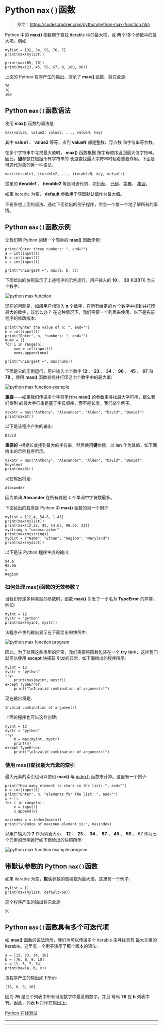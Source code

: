 # Python `max()`函数

> 原文：<https://codescracker.com/python/python-max-function.htm>

Python 中的 **max()** 函数用于查找 iterable 中的最大项，或 两个/多个参数中的最大项。例如:

```
mylist = [32, 34, 56, 76, 7]
print(max(mylist))

print(max(65, 76))
print(max(23, 45, 56, 67, 8, 100, 98))
```

上面的 Python 程序产生的输出，演示了 **max()** 函数，将完全是:

```
76
76
100
```

## Python `max()`函数语法

使用 **max()** 函数的语法是:

```
max(value1, value2, value3, ..., valueN, key)
```

其中 **value1** 、 **value2** 等等，直到 **valueN** 都是整数、浮点数 和字符串等参数。

在多个字符串中寻找最大值时， **max()** 函数根据 按字母顺序返回最大值字符串。因此，**键**参数在根据所有字符串的 长度查找最大字符串时起着重要作用。下面是可迭代对象的另一种语法。

```
max(iterable1, iterable2, ..., iterableN, key, default)
```

这里的 **iterable1** 、 **iterable2** 等是可迭代的，如[列表](/python/python-lists.htm)、 [元组](/python/python-tuples.htm)、[字典](/python/python-dictionary.htm)、 [集合](/python/python-set.htm)。

如果 iterable 为空， **default** 参数用于获取默认值作为最大值。

不要多想上面的语法。通过下面给出的例子程序，你会一个接一个地了解所有的事情。

## Python `max()`函数示例

让我们用 Python 创建一个简单的 **max()** 函数示例:

```
print("Enter three numbers: ", end="")
a = int(input())
b = int(input())
c = int(input())

print("\nLargest =", max(a, b, c))
```

下面给出的快照显示了上述程序的示例运行，用户输入的 **10** 、 **30** 和**20**T6 为三个数字:

![python max function](img/20b082b51bd0a888bdacf2e6017c6f6f.png)

现在的问题是，如果用户想输入 **n** 个数字，在所有给定的 **n** 个数字中找到并打印最大的数字，该怎么办？
在这种情况下，我们需要一个列表来使用。以下是先前程序的修改版本:

```
print("Enter the value of n: ", end="")
n = int(input())
print("Enter", n, "numbers: ", end="")
nums = []
for i in range(n):
    num = int(input())
    nums.append(num)

print("\nLargest =", max(nums))
```

下面是它的示例运行，用户输入七个数字 **12** 、 **23** 、 **34** 、 **98** 、 **45** 、 **67** 和 **78** ，使用 **max()** 函数查找并打印这七个数字中的最大值:

![python max function example](img/df182e66aee04a3ff6e579cd52145fdb.png)

**重要**——如果我们传递多个字符串作为 **max()** 的参数来寻找最大字符串，那么我们得到 的最大字符串是基于字母顺序，而不是长度。我们举个例子。

```
maxStr = max("Anthony", "Alexander", "Alden", "David", "Daniel")
print(maxStr)
```

以下是该程序产生的输出:

```
David
```

**重要的** -根据长度找到最大的字符串，然后使用**键**参数，以 **len** 作为其值，如下面给出的示例程序所示。

```
maxStr = max("Anthony", "Alexander", "Alden", "David", "Daniel", key=len)
print(maxStr)
```

现在输出将是:

```
Alexander
```

因为单词 **Alexander** 在所有其他 4 个单词中字符数最多。

下面给出的程序是 Python 中 **max()** 函数的另一个例子:

```
mylist = [12.4, 54.6, 1.43]
print(max(mylist))
print(max(12.32, 43, 54.65, 98.56, 32))
mystring = "codescracker"
print(max(mystring))
mydict = {"Name": "Ethan", "Region": "Maryland"}
print(max(mydict))
```

以下是该 Python 程序生成的输出:

```
54.6
98.56
s
Region
```

### 如何处理 max()函数的无效参数？

当我们传递多种类型的参数时，函数 **max()** 引发了一个名为 **TypeError** 的异常。 例如:

```
myint = 12
mystr = "python"
print(max(myint, mystr))
```

该程序产生的输出显示在下面给出的快照中:

![python max function program](img/88e83efc322e5d3e7c7dfbc20fe76850.png)

因此，为了处理这些类型的异常，我们需要将函数包装在一个 **try** 块中，这样我们就可以使用 **except** 块捕获 引发的异常，如下面给出的程序所示:

```
myint = 12
mystr = "python"
try:
    print(max(myint, mystr))
except TypeError:
    print("\nInvalid combination of arguments!")
```

现在输出将是:

```
Invalid combination of arguments!
```

上面的程序也可以这样创建:

```
myint = 12
mystr = "python"
try:
    m = max(myint, mystr)
    print(m)
except TypeError:
    print("\nInvalid combination of arguments!")
```

### 使用 max()查找最大元素的索引

最大元素的索引也可以使用 **max()** 与 [index()](/python/python-index-function.htm) 函数来计算。这里有一个例子:

```
print("How many element to store in the list: ", end="")
n = int(input())
print("Enter", n, "elements for the list: ", end="")
x = []
for i in range(n):
    v = input()
    x.append(v)

maxindex = x.index(max(x))
print("\nIndex of maximum element is:", maxindex)
```

以用户输入的 **7** 作为列表大小， **12** 、 **23** 、 **34** 、 **87** 、 **45** 、 **56** 、 67 作为七个元素的示例运行如下面给出的快照所示:

![python max function example program](img/87c3fac95ef2eb2b1b7f7c6a9a1603c7.png)

## 带默认参数的 Python `max()`函数

如果 iterable 为空，**默认**参数的值被视为最大值。这里有一个例子:

```
mylist = []
print(max(mylist, default=50))
```

这个程序产生的输出将完全是:

```
50
```

## Python `max()`函数具有多个可迭代项

如 **max()** 函数的语法所示，我们也可以传递多个 iterable 来寻找具有 最大元素的 iterable。这里有一个例子演示了那个版本的语法:

```
a = [12, 23, 34, 10]
b = [76, 8, 9, 10]
c = [1, 5, 7, 34]
print(max(a, b, c))
```

该程序产生的输出如下所示:

```
[76, 8, 9, 10]
```

因为 **76** 是三个列表中所有可用数字中最高的数字。并且 号码 **76** 在 **b** 列表中有。因此，列表 **b** 打印在输出上。

[Python 在线测试](/exam/showtest.php?subid=10)

* * *

* * *